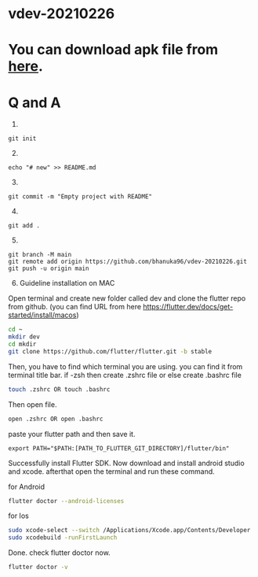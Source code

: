 # vdev-20210226

# You can download apk file from [here](https://drive.google.com/drive/folders/19mgLjACUnMcHVUVZxocIIxzONOlKMHX7?usp=sharing).

# Q and A
1)

```
git init
```

2)

```
echo "# new" >> README.md
```

3)

```
git commit -m "Empty project with README"
```

4)

```
git add .
```

5)

```
git branch -M main
git remote add origin https://github.com/bhanuka96/vdev-20210226.git
git push -u origin main
```

6) Guideline installation on MAC

Open terminal and create new folder called dev and clone the flutter repo from github. (you can find URL from here https://flutter.dev/docs/get-started/install/macos)

```sh
cd ~
mkdir dev
cd mkdir
git clone https://github.com/flutter/flutter.git -b stable
```

Then, you have to find which terminal you are using. you can find it from terminal title bar. if -zsh then create .zshrc file or else create .bashrc file

```sh
touch .zshrc OR touch .bashrc
```

Then open file.

```sh
open .zshrc OR open .bashrc
```

paste your flutter path and then save it.

`export PATH="$PATH:[PATH_TO_FLUTTER_GIT_DIRECTORY]/flutter/bin"`

Successfully install Flutter SDK. Now download and install android studio and xcode. afterthat open the terminal and run these command.

for Android
```sh
flutter doctor --android-licenses 
```

for Ios
```sh
sudo xcode-select --switch /Applications/Xcode.app/Contents/Developer
sudo xcodebuild -runFirstLaunch
```

Done. check flutter doctor now.
```sh
flutter doctor -v 
```
